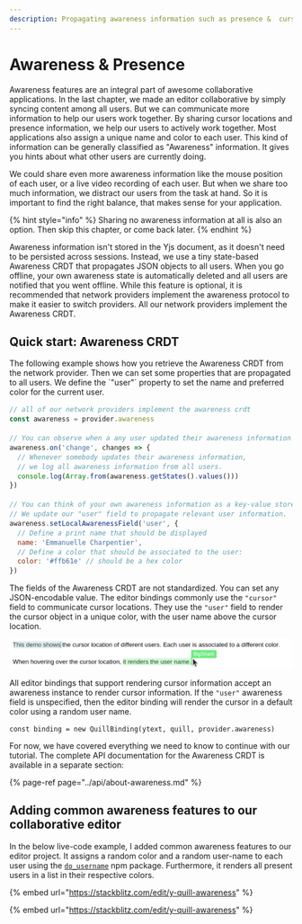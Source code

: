 ```yaml
---
description: Propagating awareness information such as presence &  cursor locations.
---
```


# Awareness & Presence

Awareness features are an integral part of awesome collaborative applications. In the last chapter, we made an editor collaborative by simply syncing content among all users. But we can communicate more information to help our users work together. By sharing cursor locations and presence information, we help our users to actively work together. Most applications also assign a unique name and color to each user. This kind of information can be generally classified as "Awareness" information. It gives you hints about what other users are currently doing.

We could share even more awareness information like the mouse position of each user, or a live video recording of each user. But when we share too much information, we distract our users from the task at hand. So it is important to find the right balance, that makes sense for your application.

{% hint style="info" %}
Sharing no awareness information at all is also an option. Then skip this chapter, or come back later. 
{% endhint %}

Awareness information isn't stored in the Yjs document, as it doesn't need to be persisted across sessions. Instead, we use a tiny state-based Awareness CRDT that propagates JSON objects to all users. When you go offline, your own awareness state is automatically deleted and all users are notified that you went offline. While this feature is optional, it is recommended that network providers implement the awareness protocol to make it easier to switch providers. All our network providers implement the Awareness CRDT. 

## Quick start: Awareness CRDT

The following example shows how you retrieve the Awareness CRDT from the network provider. Then we can set some properties that are propagated to all users. We define the \`"user"\` property to set the name and preferred color for the current user. 

```javascript
// all of our network providers implement the awareness crdt
const awareness = provider.awareness

// You can observe when a any user updated their awareness information
awareness.on('change', changes => {
  // Whenever somebody updates their awareness information,
  // we log all awareness information from all users.
  console.log(Array.from(awareness.getStates().values()))
})

// You can think of your own awareness information as a key-value store.
// We update our "user" field to propagate relevant user information.
awareness.setLocalAwarenessField('user', {
  // Define a print name that should be displayed
  name: 'Emmanuelle Charpentier',
  // Define a color that should be associated to the user:
  color: '#ffb61e' // should be a hex color
})
```

The fields of the Awareness CRDT are not standardized. You can set any JSON-encodable value. The editor bindings commonly use the `"cursor"` field to communicate cursor locations. They use the `"user"` field to render the cursor object in a unique color, with the user name above the cursor location.

![Example of y-quill using different colors.](../.gitbook/assets/awareness-cursors-small.png)

All editor bindings that support rendering cursor information accept an awareness instance to render cursor information. If the `"user"` awareness field is unspecified, then the editor binding will render the cursor in a default color using a random user name.

```text
const binding = new QuillBinding(ytext, quill, provider.awareness)
```

For now, we have covered everything we need to know to continue with our tutorial. The complete API documentation for the Awareness CRDT is available in a separate section:

{% page-ref page="../api/about-awareness.md" %}

## Adding common awareness features to our collaborative editor

In the below live-code example, I added common awareness features to our editor project. It assigns a random color and a random user-name to each user using the [`do_username`](https://www.npmjs.com/package/do_username) npm package. Furthermore, it renders all present users in a list in their respective colors.

{% embed url="https://stackblitz.com/edit/y-quill-awareness" %}

{% embed url="https://stackblitz.com/edit/y-quill-awareness" %}





